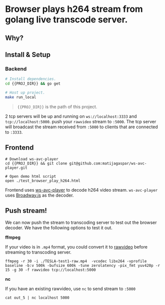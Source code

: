 # Browser plays h264 stream from golang live transcode server. 

## Why?

## Install & Setup

### Backend


```sh
# Install dependencies.
cd {{PROJ_DIR}} && go get

# Host up project.
make run_local
```

> `{{PROJ_DIR}}` is the path of this project.

2 tcp servers will be up and running on `ws://localhost:3333` and `tcp://localhost:5000`. push your `rawvideo` stream to `:5000`. The tcp server will broadcast the stream received from `:5000` to clients that are connected to `:3333`. 

## Frontend

```
# Download ws-avc-player
cd {{PROJ_DIR}} && git clone git@github.com:matijagaspar/ws-avc-player.git

# Open demo html script
open ./test_browser_play_h264.html 
```

Frontend uses [ws-avc-player](https://github.com/matijagaspar/ws-avc-player) to decode h264 video stream. `ws-avc-player` uses [Broadway.js](https://github.com/mbebenita/Broadway) as the decoder.

## Push stream!

We can now push the stream to transcoding server to test out the browser decoder. We have the following options to test it out.

**ffmpeg**

If your video is in `.mp4` format, you could convert it to [rawvideo](https://stackoverflow.com/questions/7238013/rawvideo-and-rgb32-values-passed-to-ffmpeg#:~:text=%2Df%20rawvideo%20is%20basically%20a,to%20specify%20the%20%2Dpix_fmt%20option.) before streaming to transcoding server.

```
ffmpeg -r 30 -i ./TESLA-test1-raw.mp4  -vcodec libx264 -vprofile baseline -b:v 500k -bufsize 600k -tune zerolatency -pix_fmt yuv420p -r 15 -g 30 -f rawvideo tcp://localhost:5000
```

**nc**

If you have an existing rawvideo, use `nc` to send stream to `:5000`

```
cat out_5 | nc localhost 5000
```
 
